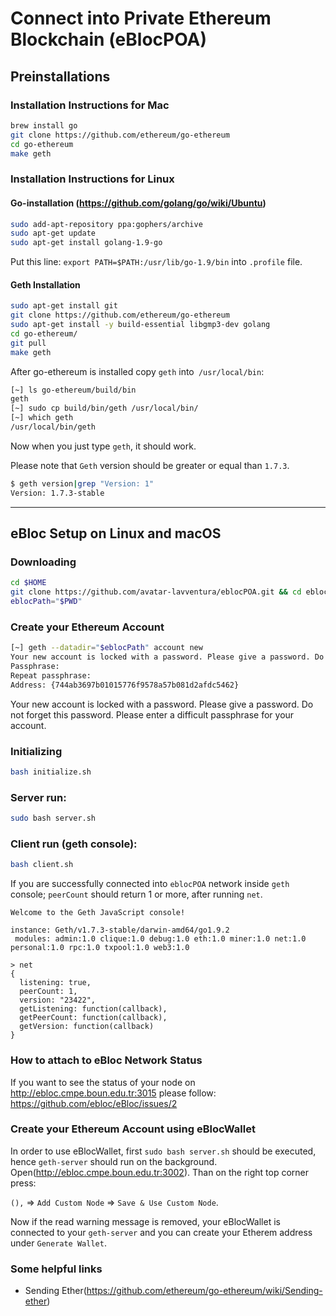 # **Connect into Private Ethereum Blockchain (eBlocPOA)**

## **Preinstallations**

### **Installation Instructions for Mac**

```bash
brew install go
git clone https://github.com/ethereum/go-ethereum
cd go-ethereum
make geth
```
### **Installation Instructions for Linux**

#### **Go-installation (https://github.com/golang/go/wiki/Ubuntu)**
```bash
sudo add-apt-repository ppa:gophers/archive
sudo apt-get update
sudo apt-get install golang-1.9-go
```

Put this line: `export PATH=$PATH:/usr/lib/go-1.9/bin`  into `.profile` file.

#### **Geth Installation**

```bash
sudo apt-get install git
git clone https://github.com/ethereum/go-ethereum 
sudo apt-get install -y build-essential libgmp3-dev golang
cd go-ethereum/
git pull
make geth
```

After go-ethereum is installed copy `geth` into` /usr/local/bin`:

```bash
[~] ls go-ethereum/build/bin
geth
[~] sudo cp build/bin/geth /usr/local/bin/
[~] which geth
/usr/local/bin/geth
```
Now when you just type `geth`, it should work.

Please note that `Geth` version should be greater or equal than `1.7.3`.

```bash
$ geth version|grep "Version: 1"
Version: 1.7.3-stable
```

----------------------

## **eBloc Setup on Linux and macOS**

### Downloading 

```bash
cd $HOME
git clone https://github.com/avatar-lavventura/eblocPOA.git && cd eblocPOA 
eblocPath="$PWD"
```

### Create your Ethereum Account

```bash
[~] geth --datadir="$eblocPath" account new
Your new account is locked with a password. Please give a password. Do not forget this password.
Passphrase:
Repeat passphrase:
Address: {744ab3697b01015776f9578a57b081d2afdc5462}
```

Your new account is locked with a password. Please give a password. Do not forget this password. Please enter a difficult passphrase for your account. 

### Initializing

```bash
bash initialize.sh
```

### Server run:

```bash
sudo bash server.sh
```

### Client run (geth console):

```bash
bash client.sh
```

If you are successfully connected into `eblocPOA` network inside `geth` console; `peerCount` should return 1 or more, after running `net`.

```
Welcome to the Geth JavaScript console!

instance: Geth/v1.7.3-stable/darwin-amd64/go1.9.2
 modules: admin:1.0 clique:1.0 debug:1.0 eth:1.0 miner:1.0 net:1.0 personal:1.0 rpc:1.0 txpool:1.0 web3:1.0

> net
{
  listening: true,
  peerCount: 1,
  version: "23422",
  getListening: function(callback),
  getPeerCount: function(callback),
  getVersion: function(callback)
}
```

### **How to attach to eBloc Network Status**

If you want to see the status of your node on http://ebloc.cmpe.boun.edu.tr:3015 please follow: https://github.com/ebloc/eBloc/issues/2

### **Create your Ethereum Account using eBlocWallet**

In order to use eBlocWallet, first `sudo bash server.sh` should be executed, hence `geth-server` should run on the background. Open(http://ebloc.cmpe.boun.edu.tr:3002). Than on the right top corner press:

`(),` => `Add Custom Node` => `Save & Use Custom Node`. 

Now if the read warning message is removed, your eBlocWallet is connected to your `geth-server` and you can create your Etherem address under `Generate Wallet`. 

### **Some helpful links**
- Sending Ether(https://github.com/ethereum/go-ethereum/wiki/Sending-ether)
